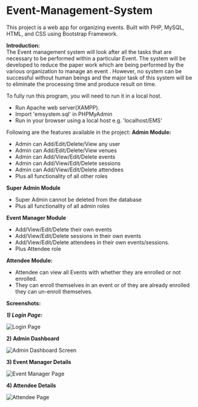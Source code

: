 # Event-Management-System

<p>
This project is a web app for organizing events. Built with PHP, MySQL, HTML, and CSS using Bootstrap Framework.
<p>

<b>Introduction:</b></br>
The Event management system will look after all the tasks that are necessary to be performed within a particular Event. The system will be developed to reduce the paper work which are being performed by the various organization to manage an event . However, no system can be successful without human beings and the major task of this system will be to eliminate the processing time and produce result on time.


To fully run this program, you will need to run it in a local host.
<ul>
<li>Run Apache web server(XAMPP).</li>
<li>Import 'emsystem.sql' in PHPMyAdmin</li>
<li>Run in your browser using a local host e.g. 'localhost/EMS'
</ul>



Following are the features available in the project:
**Admin Module:**

- 	Admin can Add/Edit/Delete/View any user
-	Admin can Add/Edit/Delete/View venues
-	Admin can Add/View/Edit/Delete events
-	Admin can Add/View/Edit/Delete sessions
-	Admin can Add/View/Edit/Delete  attendees
-	Plus all functionality of all other roles


**Super Admin Module**

-	Super Admin cannot be deleted from the database
-	Plus all functionality of all admin roles
	  
**Event Manager Module**

-	Add/View/Edit/Delete their own events
-	Add/View/Edit/Delete sessions in their own events
-	Add/View/Edit/Delete attendees in their own events/sessions.
- 	Plus Attendee role


**Attendee Module:**

-   Attendee can view all Events with whether they are enrolled or not enrolled.
-   They can enroll themselves in an event or of they are already enrolled they can un-enroll themselves.


**Screenshots:**

***1) Login Page:***

![Login Page]()		

**2) Admin Dashboard**

![Admin Dashboard Screen]()

**3) Event Manager Details**

![Event Manager Page]()

**4) Attendee Details**

![Attendee Page]()
